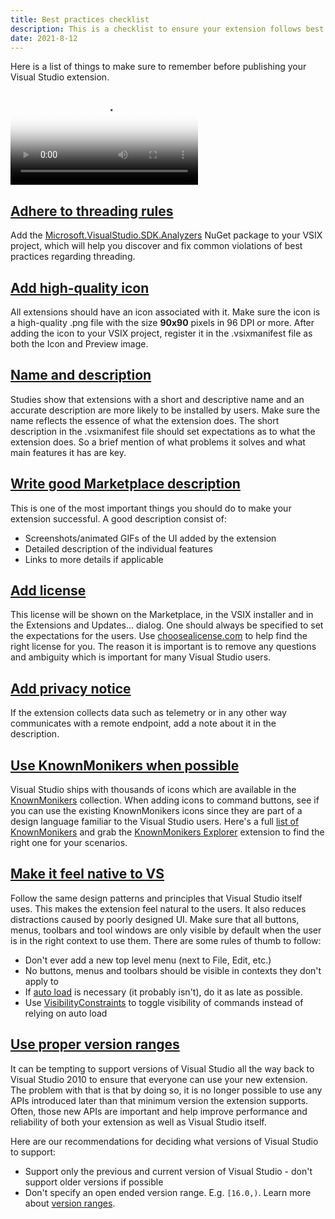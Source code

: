 ```yaml
---
title: Best practices checklist
description: This is a checklist to ensure your extension follows best practices before you publish it.
date: 2021-8-12
---
```


Here is a list of things to make sure to remember before publishing your Visual Studio extension.

<video controls poster="../assets/img/checklist-poster.png">
  <source src="../assets/video/checklist.mp4" type="video/mp4" />
</video>

## [Adhere to threading rules](#adhere-to-threading-rules)
Add the [Microsoft.VisualStudio.SDK.Analyzers](https://www.nuget.org/packages/Microsoft.VisualStudio.SDK.Analyzers/) NuGet package to your VSIX project, which will help you discover and fix common violations of best practices regarding threading.

## [Add high-quality icon](#add-high-quality-icon)
All extensions should have an icon associated with it. Make sure the icon is a high-quality .png file with the size **90x90** pixels in 96 DPI or more. After adding the icon to your VSIX project, register it in the .vsixmanifest file as both the Icon and Preview image.

## [Name and description](#name-and-description)
Studies show that extensions with a short and descriptive name and an accurate description are more likely to be installed by users. Make sure the name reflects the essence of what the extension does. The short description in the .vsixmanifest file should set expectations as to what the extension does. So a brief mention of what problems it solves and what main features it has are key.

## [Write good Marketplace description](#write-good-marketplace-description)
This is one of the most important things you should do to make your extension successful. A good description consist of:

* Screenshots/animated GIFs of the UI added by the extension
* Detailed description of the individual features
* Links to more details if applicable

## [Add license](#add-license)
This license will be shown on the Marketplace, in the VSIX installer and in the Extensions and Updates... dialog. One should always be specified to set the expectations for the users. Use [choosealicense.com](https://choosealicense.com/) to help find the right license for you. The reason it is important is to remove any questions and ambiguity which is important for many Visual Studio users.

## [Add privacy notice](#add-privacy-notice)
If the extension collects data such as telemetry or in any other way communicates with a remote endpoint, add a note about it in the description.

## [Use KnownMonikers when possible](#use-knownmonikers-when-possible)
Visual Studio ships with thousands of icons which are available in the [KnownMonikers](https://msdn.microsoft.com/en-US/library/mt628927.aspx) collection. When adding icons to command buttons, see if you can use the existing KnownMonikers icons since they are part of a design language familiar to the Visual Studio users. Here's a full [list of KnownMonikers](http://glyphlist.azurewebsites.net/knownmonikers/) and grab the [KnownMonikers Explorer](https://marketplace.visualstudio.com/items?itemName=MadsKristensen.knownmonikersexplorer) extension to find the right one for your scenarios.

## [Make it feel native to VS](#make-it-feel-native-to-vs)
Follow the same design patterns and principles that Visual Studio itself uses. This makes the extension feel natural to the users. It also reduces distractions caused by poorly designed UI. Make sure that all buttons, menus, toolbars and tool windows are only visible by default when the user is in the right context to use them. There are some rules of thumb to follow:

* Don't ever add a new top level menu (next to File, Edit, etc.)
* No buttons, menus and toolbars should be visible in contexts they don't apply to
* If [auto load](https://github.com/microsoft/VSSDK-Extensibility-Samples/tree/master/AsyncPackageMigration) is necessary (it probably isn't), do it as late as possible.
* Use [VisibilityConstraints](https://github.com/Microsoft/VSSDK-Extensibility-Samples/tree/master/VisibilityConstraints) to toggle visibility of commands instead of relying on auto load

## [Use proper version ranges](#use-proper-version-ranges)
It can be tempting to support versions of Visual Studio all the way back to Visual Studio 2010 to ensure that everyone can use your new extension. The problem with that is that by doing so, it is no longer possible to use any APIs introduced later than that minimum version the extension supports. Often, those new APIs are important and help improve performance and reliability of both your extension as well as Visual Studio itself.

Here are our recommendations for deciding what versions of Visual Studio to support:

* Support only the previous and current version of Visual Studio - don't support older versions if possible
* Don't specify an open ended version range. E.g. `[16.0,)`. Learn more about [version ranges](https://devblogs.microsoft.com/visualstudio/visual-studio-extensions-and-version-ranges-demystified/).
